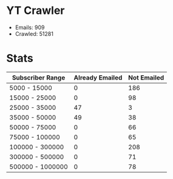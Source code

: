 # YT Crawler
- Emails: 909
- Crawled: 51281

# Stats
| Subscriber Range  | Already Emailed | Not Emailed |
|-------|-------|-------|
| 5000 - 15000 | 0 | 186 |
| 15000 - 25000 | 0 | 98 |
| 25000 - 35000 | 47 | 3 |
| 35000 - 50000 | 49 | 38 |
| 50000 - 75000 | 0 | 66 |
| 75000 - 100000 | 0 | 65 |
| 100000 - 300000 | 0 | 208 |
| 300000 - 500000 | 0 | 71 |
| 500000 - 1000000 | 0 | 78 |
